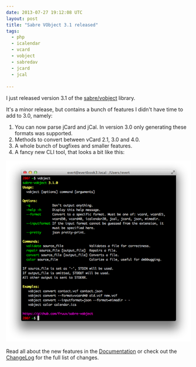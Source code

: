 ```yaml
---
date: 2013-07-27 19:12:08 UTC
layout: post
title: "Sabre VObject 3.1 released"
tags:
  - php
  - icalendar
  - vcard
  - vobject
  - sabredav
  - jcard
  - jcal

---
```


I just released version 3.1 of the [sabre/vobject][1] library.

It's a minor release, but contains a bunch of features I didn't have time to
add to 3.0, namely:

1. You can now parse jCard and jCal. In version 3.0 only generating these
   formats was supported.
2. Methods to convert between vCard 2.1, 3.0 and 4.0.
3. A whole bunch of bugfixes and smaller features.
4. A fancy new CLI tool, that looks a bit like this:

![vobject cli screenshot](/resources/images/posts/vobject-cli.png "sabre/vobject cli")

Read all about the new features in the [Documentation][2] or check out the [ChangeLog][3] for the full list of changes.

[1]: https://github.com/fruux/sabre-vobject
[2]: https://github.com/fruux/sabre-vobject/blob/master/doc/usage_3.md
[3]: https://github.com/fruux/sabre-vobject/blob/master/ChangeLog
